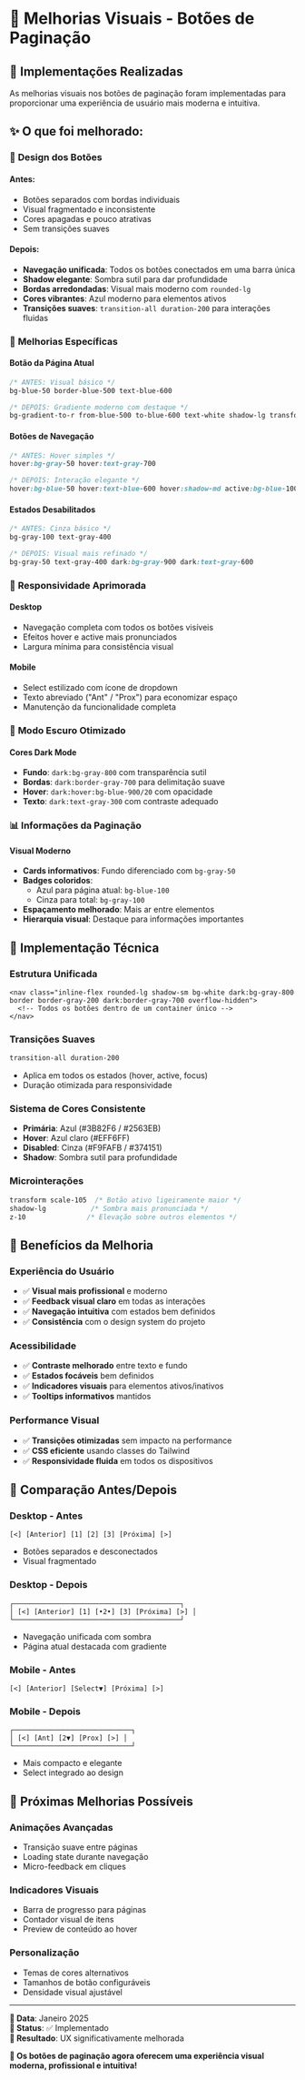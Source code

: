 # 🎨 Melhorias Visuais - Botões de Paginação

## 🚀 Implementações Realizadas

As melhorias visuais nos botões de paginação foram implementadas para proporcionar uma experiência de usuário mais moderna e intuitiva.

## ✨ O que foi melhorado:

### 🎯 **Design dos Botões**

#### **Antes:**
- Botões separados com bordas individuais
- Visual fragmentado e inconsistente
- Cores apagadas e pouco atrativas
- Sem transições suaves

#### **Depois:**
- **Navegação unificada**: Todos os botões conectados em uma barra única
- **Shadow elegante**: Sombra sutil para dar profundidade
- **Bordas arredondadas**: Visual mais moderno com `rounded-lg`
- **Cores vibrantes**: Azul moderno para elementos ativos
- **Transições suaves**: `transition-all duration-200` para interações fluidas

### 🎨 **Melhorias Específicas**

#### **Botão da Página Atual**
```css
/* ANTES: Visual básico */
bg-blue-50 border-blue-500 text-blue-600

/* DEPOIS: Gradiente moderno com destaque */
bg-gradient-to-r from-blue-500 to-blue-600 text-white shadow-lg transform scale-105
```

#### **Botões de Navegação**
```css
/* ANTES: Hover simples */
hover:bg-gray-50 hover:text-gray-700

/* DEPOIS: Interação elegante */
hover:bg-blue-50 hover:text-blue-600 hover:shadow-md active:bg-blue-100
```

#### **Estados Desabilitados**
```css
/* ANTES: Cinza básico */
bg-gray-100 text-gray-400

/* DEPOIS: Visual mais refinado */
bg-gray-50 text-gray-400 dark:bg-gray-900 dark:text-gray-600
```

### 📱 **Responsividade Aprimorada**

#### **Desktop**
- Navegação completa com todos os botões visíveis
- Efeitos hover e active mais pronunciados
- Largura mínima para consistência visual

#### **Mobile**
- Select estilizado com ícone de dropdown
- Texto abreviado ("Ant" / "Prox") para economizar espaço
- Manutenção da funcionalidade completa

### 🌙 **Modo Escuro Otimizado**

#### **Cores Dark Mode**
- **Fundo**: `dark:bg-gray-800` com transparência sutil
- **Bordas**: `dark:border-gray-700` para delimitação suave
- **Hover**: `dark:hover:bg-blue-900/20` com opacidade
- **Texto**: `dark:text-gray-300` com contraste adequado

### 📊 **Informações da Paginação**

#### **Visual Moderno**
- **Cards informativos**: Fundo diferenciado com `bg-gray-50`
- **Badges coloridos**: 
  - Azul para página atual: `bg-blue-100`
  - Cinza para total: `bg-gray-100`
- **Espaçamento melhorado**: Mais ar entre elementos
- **Hierarquia visual**: Destaque para informações importantes

## 🔧 **Implementação Técnica**

### **Estrutura Unificada**
```vue
<nav class="inline-flex rounded-lg shadow-sm bg-white dark:bg-gray-800 border border-gray-200 dark:border-gray-700 overflow-hidden">
  <!-- Todos os botões dentro de um container único -->
</nav>
```

### **Transições Suaves**
```css
transition-all duration-200
```
- Aplica em todos os estados (hover, active, focus)
- Duração otimizada para responsividade

### **Sistema de Cores Consistente**
- **Primária**: Azul (#3B82F6 / #2563EB)
- **Hover**: Azul claro (#EFF6FF)
- **Disabled**: Cinza (#F9FAFB / #374151)
- **Shadow**: Sombra sutil para profundidade

### **Microinterações**
```css
transform scale-105  /* Botão ativo ligeiramente maior */
shadow-lg           /* Sombra mais pronunciada */
z-10               /* Elevação sobre outros elementos */
```

## 🎯 **Benefícios da Melhoria**

### **Experiência do Usuário**
- ✅ **Visual mais profissional** e moderno
- ✅ **Feedback visual claro** em todas as interações
- ✅ **Navegação intuitiva** com estados bem definidos
- ✅ **Consistência** com o design system do projeto

### **Acessibilidade**
- ✅ **Contraste melhorado** entre texto e fundo
- ✅ **Estados focáveis** bem definidos
- ✅ **Indicadores visuais** para elementos ativos/inativos
- ✅ **Tooltips informativos** mantidos

### **Performance Visual**
- ✅ **Transições otimizadas** sem impacto na performance
- ✅ **CSS eficiente** usando classes do Tailwind
- ✅ **Responsividade fluida** em todos os dispositivos

## 📱 **Comparação Antes/Depois**

### **Desktop - Antes**
```
[<] [Anterior] [1] [2] [3] [Próxima] [>]
```
- Botões separados e desconectados
- Visual fragmentado

### **Desktop - Depois**
```
┌─────────────────────────────────────────┐
│ [<] [Anterior] [1] [•2•] [3] [Próxima] [>] │
└─────────────────────────────────────────┘
```
- Navegação unificada com sombra
- Página atual destacada com gradiente

### **Mobile - Antes**
```
[<] [Anterior] [Select▼] [Próxima] [>]
```

### **Mobile - Depois**
```
┌─────────────────────────────┐
│ [<] [Ant] [2▼] [Prox] [>] │
└─────────────────────────────┘
```
- Mais compacto e elegante
- Select integrado ao design

## 🔄 **Próximas Melhorias Possíveis**

### **Animações Avançadas**
- Transição suave entre páginas
- Loading state durante navegação
- Micro-feedback em cliques

### **Indicadores Visuais**
- Barra de progresso para páginas
- Contador visual de itens
- Preview de conteúdo ao hover

### **Personalização**
- Temas de cores alternativos
- Tamanhos de botão configuráveis
- Densidade visual ajustável

---

**📅 Data**: Janeiro 2025  
**🎨 Status**: ✅ Implementado  
**🚀 Resultado**: UX significativamente melhorada

**🎯 Os botões de paginação agora oferecem uma experiência visual moderna, profissional e intuitiva!**
